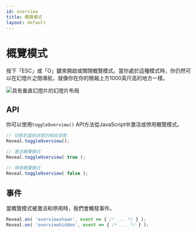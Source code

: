 ```yaml
---
id: overview
title: 概覽模式
layout: default
---
```


# 概覽模式

按下「ESC」或「O」鍵來開啟或關閉概覽模式。當你處於這種模式時，你仍然可以在幻燈片之間導航，就像你在你的簡報上方1000英尺高的地方一樣。

<picture><img src="/images/docs/overview.png" alt="具有垂直幻燈片的幻燈片布局"></picture>

## API

你可以使用`toggleOverview()` API方法從JavaScript中激活或停用概覽模式。

```js
// 切換到當前狀態的相反狀態
Reveal.toggleOverview();

// 激活概覽模式
Reveal.toggleOverview( true );

// 停用概覽模式
Reveal.toggleOverview( false );
```

## 事件
當概覽模式被激活和停用時，我們會觸發事件。

```javascript
Reveal.on( 'overviewshown', event => { /* ... */ } );
Reveal.on( 'overviewhidden', event => { /* ... */ } );
```